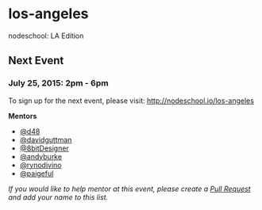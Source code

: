 los-angeles
===========

nodeschool: LA Edition

## Next Event

### July 25, 2015: 2pm - 6pm

To sign up for the next event, please visit: http://nodeschool.io/los-angeles

**Mentors**
 * [@d48](https://github.com/d48)
 * [@davidguttman](https://github.com/davidguttman)
 * [@8bitDesigner](https://github.com/8bitDesigner/)
 * [@andyburke](https://github.com/andyburke)
 * [@rynodivino](https://github.com/rynodivino)
 * [@paigeful](https://github.com/paigeful)


_If you would like to help mentor at this event, please create a [Pull Request](https://github.com/nodeschool/los-angeles/pulls) and add your name to this list._

